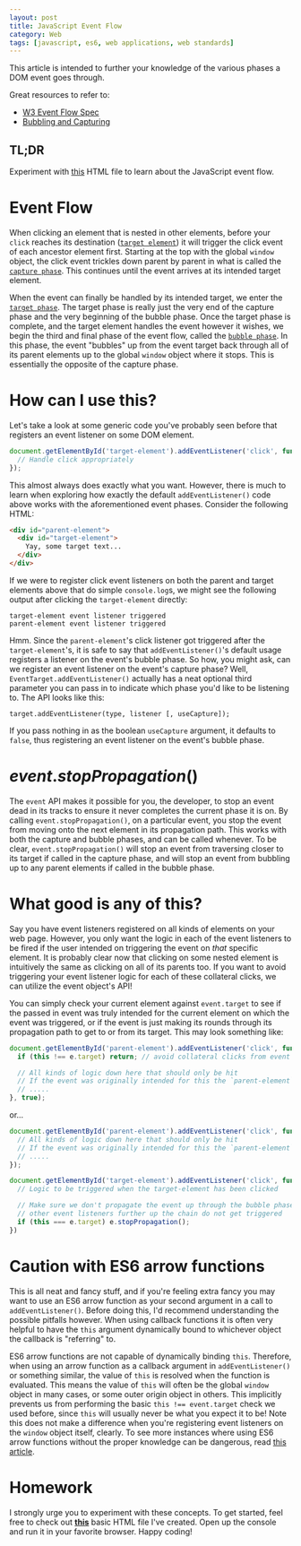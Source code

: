 ```yaml
---
layout: post
title: JavaScript Event Flow
category: Web
tags: [javascript, es6, web applications, web standards]
---
```


This article is intended to further your knowledge of the various phases a DOM event goes through.

Great resources to refer to:

 - [W3 Event Flow Spec](https://www.w3.org/TR/DOM-Level-3-Events/#event-flow)
 - [Bubbling and Capturing](https://javascript.info/tutorial/bubbling-and-capturing)

## TL;DR

Experiment with [this](https://gist.github.com/domfarolino/fdde99c1ad3fa1668a1849c33f87f437#file-index-html)
HTML file to learn about the JavaScript event flow.

# Event Flow

When clicking an element that is nested in other elements, before your `click` reaches its
destination ([`target element`](https://www.w3.org/TR/DOM-Level-3-Events/#event-target)) it
will trigger the click event of each ancestor element first. Starting at the top with the
global `window` object, the click event trickles down parent by parent in what is called the
[`capture phase`](https://www.w3.org/TR/DOM-Level-3-Events/#capture-phase). This continues
until the event arrives at its intended target element.

When the event can finally be handled by its intended target, we enter the
[`target phase`](https://www.w3.org/TR/DOM-Level-3-Events/#target-phase). The
target phase is really just the very end of the capture phase and the very beginning
of the bubble phase. Once the target phase is complete, and the target element handles
the event however it wishes, we begin the third and final phase of the event flow, called
the [`bubble phase`](https://www.w3.org/TR/DOM-Level-3-Events/#bubble-phase). In this phase,
the event "bubbles" up from the event target back through all of its parent elements up to
the global `window` object where it stops. This is essentially the opposite of the capture
phase.

# How can I use this?

Let's take a look at some generic code you've probably seen before that
registers an event listener on some DOM element.

```js
document.getElementById('target-element').addEventListener('click', function(e) {
  // Handle click appropriately
});
```

This almost always does exactly what you want. However, there is much to learn when exploring
how exactly the default `addEventListener()` code above works with the aforementioned event
phases. Consider the following HTML:

```html
<div id="parent-element">
  <div id="target-element">
    Yay, some target text...
  </div>
</div>
```

If we were to register click event listeners on both the parent and target elements
above that do simple `console.log`s, we might see the following output after clicking
the `target-element` directly:

```
target-element event listener triggered
parent-element event listener triggered
```

Hmm. Since the `parent-element`'s click listener got triggered after the `target-element`'s, it
is safe to say that `addEventListener()`'s default usage registers a listener on the event's
bubble phase. So how, you might ask, can we register an event listener on the event's capture
phase? Well, `EventTarget.addEventListener()` actually has a neat optional third parameter you
can pass in to indicate which phase you'd like to be listening to. The API looks like this:

```
target.addEventListener(type, listener [, useCapture]);
```

If you pass nothing in as the boolean `useCapture` argument, it defaults to `false`, thus
registering an event listener on the event's bubble phase.

# $event.stopPropagation()$

The `event` API makes it possible for you, the developer, to stop an event dead in its tracks to
ensure it never completes the current phase it is on. By calling `event.stopPropagation()`, on a
particular event, you stop the event from moving onto the next element in its propagation path.
This works with both the capture and bubble phases, and can be called whenever. To be clear,
`event.stopPropagation()` will stop an event from traversing closer to its target if called in
the capture phase, and will stop an event from bubbling up to any parent elements if called in
the bubble phase.

# What good is any of this?

Say you have event listeners registered on all kinds of elements on your web page. However, you
only want the logic in each of the event listeners to be fired if the user intended on triggering
the event on *that* specific element. It is probably clear now that clicking on some nested element
is intuitively the same as clicking on all of its parents too. If you want to avoid triggering your
event listener logic for each of these collateral clicks, we can utilize the event object's API!

You can simply check your current element against `event.target` to see if the passed in event was
truly intended for the current element on which the event was triggered, or if the event is just
making its rounds through its propagation path to get to or from its target. This may look something
like:

```js
document.getElementById('parent-element').addEventListener('click', function(e) {
  if (this !== e.target) return; // avoid collateral clicks from event flow

  // All kinds of logic down here that should only be hit
  // If the event was originally intended for this the `parent-element`
  // .....
}, true);
```

or...

```js
document.getElementById('parent-element').addEventListener('click', function(e) {
  // All kinds of logic down here that should only be hit
  // If the event was originally intended for this the `parent-element`
  // .....
});

document.getElementById('target-element').addEventListener('click', function(e) {
  // Logic to be triggered when the target-element has been clicked

  // Make sure we don't propagate the event up through the bubble phase so
  // other event listeners further up the chain do not get triggered
  if (this === e.target) e.stopPropagation();
})
```

# Caution with ES6 arrow functions

This is all neat and fancy stuff, and if you're feeling extra fancy you may want to use an
ES6 arrow function as your second argument in a call to `addEventListener()`. Before doing
this, I'd recommend understanding the possible pitfalls however. When using callback
functions it is often very helpful to have the `this` argument dynamically bound to whichever
object the callback is "referring" to.

ES6 arrow functions are not capable of dynamically binding `this`. Therefore, when using an
arrow function as a callback argument in `addEventListener()` or something similar, the value
of `this` is resolved when the function is evaluated. This means the value of `this` will often
be the global `window` object in many cases, or some outer origin object in others. This implicitly
prevents us from performing the basic `this !== event.target` check we used before, since `this` will
usually never be what you expect it to be! Note this does not make a difference when you're registering
event listeners on the `window` object itself, clearly. To see more instances where using ES6 arrow
functions without the proper knowledge can be dangerous, read
[this article](https://rainsoft.io/when-not-to-use-arrow-functions-in-javascript/).

# Homework

I strongly urge you to experiment with these concepts. To get started, feel free to check
out **[this](https://gist.github.com/domfarolino/fdde99c1ad3fa1668a1849c33f87f437#file-index-html)**
basic HTML file I've created. Open up the console and run it in your favorite browser. Happy coding!
